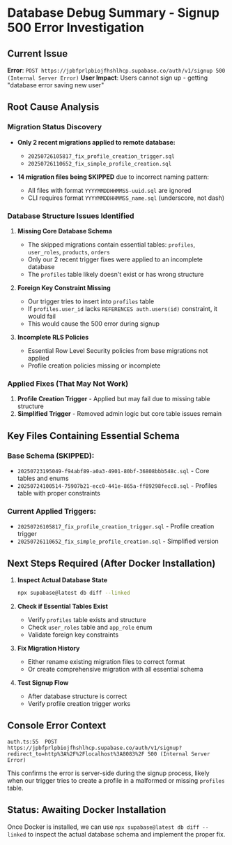 # Database Debug Summary - Signup 500 Error Investigation

## Current Issue
**Error**: `POST https://jpbfprlpbiojfhshlhcp.supabase.co/auth/v1/signup 500 (Internal Server Error)`
**User Impact**: Users cannot sign up - getting "database error saving new user"

## Root Cause Analysis

### Migration Status Discovery
- **Only 2 recent migrations applied to remote database:**
  - `20250726105817_fix_profile_creation_trigger.sql`
  - `20250726110652_fix_simple_profile_creation.sql`

- **14 migration files being SKIPPED** due to incorrect naming pattern:
  - All files with format `YYYYMMDDHHMMSS-uuid.sql` are ignored
  - CLI requires format `YYYYMMDDHHMMSS_name.sql` (underscore, not dash)

### Database Structure Issues Identified

1. **Missing Core Database Schema**
   - The skipped migrations contain essential tables: `profiles`, `user_roles`, `products`, `orders`
   - Only our 2 recent trigger fixes were applied to an incomplete database
   - The `profiles` table likely doesn't exist or has wrong structure

2. **Foreign Key Constraint Missing**
   - Our trigger tries to insert into `profiles` table
   - If `profiles.user_id` lacks `REFERENCES auth.users(id)` constraint, it would fail
   - This would cause the 500 error during signup

3. **Incomplete RLS Policies**
   - Essential Row Level Security policies from base migrations not applied
   - Profile creation policies missing or incomplete

### Applied Fixes (That May Not Work)
1. **Profile Creation Trigger** - Applied but may fail due to missing table structure
2. **Simplified Trigger** - Removed admin logic but core table issues remain

## Key Files Containing Essential Schema

### Base Schema (SKIPPED):
- `20250723195049-f94abf89-a0a3-4901-80bf-36808bbb548c.sql` - Core tables and enums
- `20250724100514-75907b21-ecc0-441e-865a-ff89298fecc8.sql` - Profiles table with proper constraints

### Current Applied Triggers:
- `20250726105817_fix_profile_creation_trigger.sql` - Profile creation trigger
- `20250726110652_fix_simple_profile_creation.sql` - Simplified version

## Next Steps Required (After Docker Installation)

1. **Inspect Actual Database State**
   ```bash
   npx supabase@latest db diff --linked
   ```

2. **Check if Essential Tables Exist**
   - Verify `profiles` table exists and structure
   - Check `user_roles` table and `app_role` enum
   - Validate foreign key constraints

3. **Fix Migration History**
   - Either rename existing migration files to correct format
   - Or create comprehensive migration with all essential schema

4. **Test Signup Flow**
   - After database structure is correct
   - Verify profile creation trigger works

## Console Error Context
```
auth.ts:55  POST https://jpbfprlpbiojfhshlhcp.supabase.co/auth/v1/signup?redirect_to=http%3A%2F%2Flocalhost%3A8083%2F 500 (Internal Server Error)
```

This confirms the error is server-side during the signup process, likely when our trigger tries to create a profile in a malformed or missing `profiles` table.

## Status: Awaiting Docker Installation
Once Docker is installed, we can use `npx supabase@latest db diff --linked` to inspect the actual database schema and implement the proper fix.